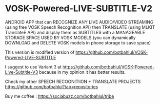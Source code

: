 # VOSK-Powered-LIVE-SUBTITLE-V2
ANDROID APP that can RECOGNIZE ANY LIVE AUDIO/VIDEO STREAMING (using free VOSK Speech Recognition API) then TRANSLATE (using MLKIT TranslateE API) and display them as SUBTITLES with a MANAGEABLE STORAGE SPACE USED BY VOSK MODELS (you can dynamically DOWNLOAD and DELETE VOSK models in phone storage to save space)

This version is modified version of https://github.com/botbahlul/VOSK-Powered-LIVE-SUBTITLE

I suggest to use Variant 3 at https://github.com/botbahlul/VOSK-Powered-Live-Subtitle-V3 because in my opinion it has better results.

Check my other SPEECH RECOGNITIION + TRANSLATE PROJECTS https://github.com/botbahlul?tab=repositories

Buy me coffee : https://sociabuzz.com/botbahlul/tribe
